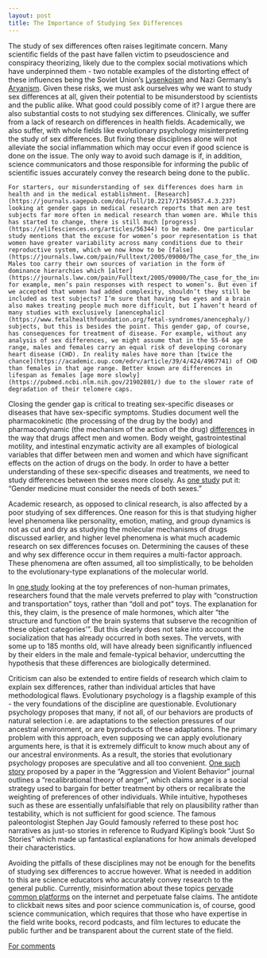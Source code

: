 ```yaml
---
layout: post
title: The Importance of Studying Sex Differences
---
```


The study of sex differences often raises legitimate concern. Many scientific fields of the past have fallen victim to pseudoscience and conspiracy theorizing, likely due to the complex social motivations which have underpinned them - two notable examples of the distorting effect of these influences being the Soviet Union’s [Lysenkoism](https://www.jstor.org/stable/41653570) and Nazi Germany’s [Aryanism](https://faseb.onlinelibrary.wiley.com/doi/full/10.1096/fj.08-0202ufm). Given these risks, we must ask ourselves why we want to study sex differences at all, given their potential to be misunderstood by scientists and the public alike. What good could possibly come of it? I argue there are also substantial costs to not studying sex differences. Clinically, we suffer from a lack of research on differences in health fields. Academically, we also suffer, with whole fields like evolutionary psychology misinterpreting the study of sex differences. But fixing these disciplines alone will not alleviate the social inflammation which may occur even if good science is done on the issue. The only way to avoid such damage is if, in addition, science communicators and those responsible for informing the public of scientific issues accurately convey the research being done to the public.

	For starters, our misunderstanding of sex differences does harm in health and in the medical establishment. [Research](https://journals.sagepub.com/doi/full/10.2217/17455057.4.3.237) looking at gender gaps in medical research reports that men are test subjects far more often in medical research than women are. While this has started to change, there is still much [progress](https://elifesciences.org/articles/56344) to be made. One particular study mentions that the excuse for women’s poor representation is that women have greater variability across many conditions due to their reproductive system, which we now know to be [false](https://journals.lww.com/pain/Fulltext/2005/09000/The_case_for_the_inclusion_of_female_subjects_in.1.aspx). Males too carry their own sources of variation in the form of dominance hierarchies which [alter](https://journals.lww.com/pain/Fulltext/2005/09000/The_case_for_the_inclusion_of_female_subjects_in.1.aspx), for example, men’s pain responses with respect to women’s. But even if we accepted that women had added complexity, shouldn’t they still be included as test subjects? I’m sure that having two eyes and a brain also makes treating people much more difficult, but I haven’t heard of many studies with exclusively [anencephalic](https://www.fetalhealthfoundation.org/fetal-syndromes/anencephaly/) subjects, but this is besides the point. This gender gap, of course, has consequences for treatment of disease. For example, without any analysis of sex differences, we might assume that in the 55-64 age range, males and females carry an equal risk of developing coronary heart disease (CHD). In reality males have more than [twice the chance](https://academic.oup.com/edrv/article/39/4/424/4967741) of CHD than females in that age range. Better known are differences in lifespan as females [age more slowly](https://pubmed.ncbi.nlm.nih.gov/21902801/) due to the slower rate of degradation of their telomere caps. 

Closing the gender gap is critical to treating sex-specific diseases or diseases that have sex-specific symptoms. Studies document well the pharmacokinetic (the processing of the drug by the body) and pharmacodynamic (the mechanism of the action of the drug) [differences](https://www.aafp.org/afp/2009/1201/p1254.html) in the way that drugs affect men and women. Body weight, gastrointestinal motility, and intestinal enzymatic activity are all examples of biological variables that differ between men and women and which have significant effects on the action of drugs on the body. In order to have a better understanding of these sex-specific diseases and treatments, we need to study differences between the sexes more closely. As [one study](https://www.ncbi.nlm.nih.gov/pmc/articles/PMC3388783/) put it: “Gender medicine must consider the needs of both sexes.”

Academic research, as opposed to clinical research, is also affected by a poor studying of sex differences. One reason for this is that studying higher level phenomena like personality, emotion, mating, and group dynamics is not as cut and dry as studying the molecular mechanisms of drugs discussed earlier, and higher level phenomena is what much academic research on sex differences focuses on. Determining the causes of these and why sex difference occur in them requires a multi-factor approach. These phenomena are often assumed, all too simplistically, to be beholden to the evolutionary-type explanations of the molecular world.

In [one study](https://psycnet.apa.org/record/2002-06497-004) looking at the toy preferences of non-human primates, researchers found that the male vervets preferred to play with “construction and transportation” toys, rather than “doll and pot” toys. The explanation for this, they claim, is the presence of male hormones, which alter “the structure and function of the brain systems that subserve the recognition of these object categories’”. But this clearly does not take into account the socialization that has already occurred in both sexes. The vervets, with some up to 185 months old, will have already been significantly influenced by their elders in the male and female-typical behavior, undercutting the hypothesis that these differences are biologically determined. 
 
Criticism can also be extended to entire fields of research which claim to explain sex differences, rather than individual articles that have methodological flaws. Evolutionary psychology is a flagship example of this - the very foundations of the discipline are questionable. Evolutionary psychology proposes that many, if not all, of our behaviors are products of natural selection i.e. are adaptations to the selection pressures of our ancestral environment, or are byproducts of these adaptations. The primary problem with this approach, even supposing we can apply evolutionary arguments here, is that it is extremely difficult to know much about any of our ancestral environments. As a result, the stories that evolutionary psychology proposes are speculative and all too convenient. [One such story](https://www.cep.ucsb.edu/grads/Sell/(2011)%20The%20recalibrational%20theory%20and%20violent%20anger.pdf) proposed by a paper in the “Aggression and Violent Behavior” journal outlines a “recalibrational theory of anger”, which claims anger is a social strategy used to bargain for better treatment by others or recalibrate the weighting of preferences of other individuals. While intuitive, hypotheses such as these are essentially unfalsifiable that rely on plausibility rather than testability, which is not sufficient for good science. The famous paleontologist Stephen Jay Gould famously referred to these post hoc narratives as just-so stories in reference to Rudyard Kipling’s book “Just So Stories” which made up fantastical explanations for how animals developed their characteristics.

Avoiding the pitfalls of these disciplines may not be enough for the benefits of studying  sex differences to accrue however. What is needed in addition to this are science educators who accurately convey research to the general public. Currently, misinformation about these topics [pervade common platforms](https://royalsocietypublishing.org/doi/10.1098/rstb.2015.0119) on the internet and perpetuate false claims. The antidote to clickbait news sites and poor science communication is, of course, good science communication, which requires that those who have expertise in the field write books, record podcasts, and film lectures to educate the public further and be transparent about the current state of the field.

[For comments](https://docs.google.com/document/d/13-pglhpYoRCOZCt9eWTQKvJGOk8r9lTVdS2TnOpBqcM/edit?usp=sharing)


